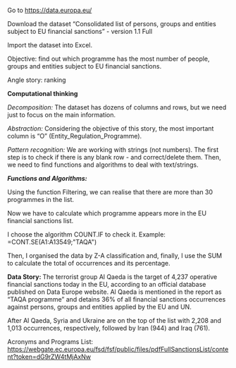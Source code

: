Go to https://data.europa.eu/
<p> Download the dataset “Consolidated list of persons, groups and entities subject to EU financial sanctions” - version 1.1 Full
<p> Import the dataset into Excel. </p>
<p> Objective: find out which programme has the most number of people, groups and entities subject to EU financial sanctions.
<p> Angle story: ranking  </p>
<p> <b> Computational thinking </p> </b>
<p><i> Decomposition: </i>  The dataset has dozens of columns and rows, but we need just to focus on the main information. 
<p><i> Abstraction: </i> Considering the objective of this story, the most important column is “O” (Entity_Regulation_Programme).
<p><i> Pattern recognition: </i> We are working with strings (not numbers). The first step is to check if there is any blank row - and correct/delete them.
Then, we need to find functions and algorithms to deal with text/strings.
<b> <i> <p> Functions and Algorithms: </b> </i>
<p> Using the function Filtering, we can realise that there are more than 30 programmes in the list. 
<p> Now we have to calculate which programme appears more in the EU financial sanctions list.
<p> I choose the algorithm COUNT.IF to check it. Example: =CONT.SE(A1:A13549;"TAQA")
<p> Then, I organised the data by Z-A classification and, finally, I use the SUM to calculate the total of occurrences and its percentage. 

<b> Data Story: </b>
The terrorist group Al Qaeda is the target of 4,237 operative financial sanctions today in the EU, according to an official database published on Data Europe website. 
Al Qaeda is mentioned in the report as “TAQA programme” and detains 36% of all financial sanctions occurrences against persons, groups and entities applied by the EU and UN.

After Al Qaeda, Syria and Ukraine are on the top of the list with 2,208 and 1,013 occurrences, respectively, followed by Iran (944) and Iraq (761).
</html>

Acronyms and Programs List: https://webgate.ec.europa.eu/fsd/fsf/public/files/pdfFullSanctionsList/content?token=dG9rZW4tMjAxNw
